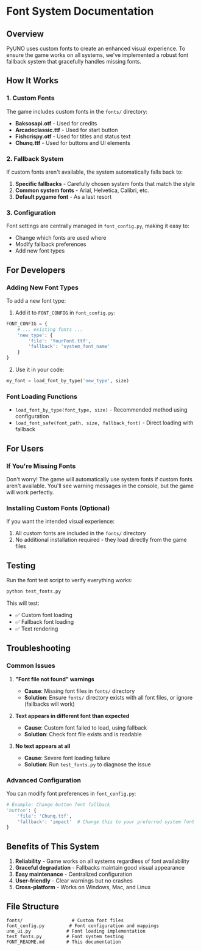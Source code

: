 # Font System Documentation

## Overview

PyUNO uses custom fonts to create an enhanced visual experience. To ensure the game works on all systems, we've implemented a robust font fallback system that gracefully handles missing fonts.

## How It Works

### 1. Custom Fonts
The game includes custom fonts in the `fonts/` directory:
- **Baksosapi.otf** - Used for credits
- **Arcadeclassic.ttf** - Used for start button
- **Fishcrispy.otf** - Used for titles and status text
- **Chunq.ttf** - Used for buttons and UI elements

### 2. Fallback System
If custom fonts aren't available, the system automatically falls back to:
1. **Specific fallbacks** - Carefully chosen system fonts that match the style
2. **Common system fonts** - Arial, Helvetica, Calibri, etc.
3. **Default pygame font** - As a last resort

### 3. Configuration
Font settings are centrally managed in `font_config.py`, making it easy to:
- Change which fonts are used where
- Modify fallback preferences
- Add new font types

## For Developers

### Adding New Font Types
To add a new font type:

1. Add it to `FONT_CONFIG` in `font_config.py`:
```python
FONT_CONFIG = {
    # ... existing fonts ...
    'new_type': {
        'file': 'YourFont.ttf',
        'fallback': 'system_font_name'
    }
}
```

2. Use it in your code:
```python
my_font = load_font_by_type('new_type', size)
```

### Font Loading Functions
- `load_font_by_type(font_type, size)` - Recommended method using configuration
- `load_font_safe(font_path, size, fallback_font)` - Direct loading with fallback

## For Users

### If You're Missing Fonts
Don't worry! The game will automatically use system fonts if custom fonts aren't available. You'll see warning messages in the console, but the game will work perfectly.

### Installing Custom Fonts (Optional)
If you want the intended visual experience:
1. All custom fonts are included in the `fonts/` directory
2. No additional installation required - they load directly from the game files

## Testing

Run the font test script to verify everything works:
```bash
python test_fonts.py
```

This will test:
- ✅ Custom font loading
- ✅ Fallback font loading
- ✅ Text rendering

## Troubleshooting

### Common Issues

1. **"Font file not found" warnings**
   - **Cause**: Missing font files in `fonts/` directory
   - **Solution**: Ensure `fonts/` directory exists with all font files, or ignore (fallbacks will work)

2. **Text appears in different font than expected**
   - **Cause**: Custom font failed to load, using fallback
   - **Solution**: Check font file exists and is readable

3. **No text appears at all**
   - **Cause**: Severe font loading failure
   - **Solution**: Run `test_fonts.py` to diagnose the issue

### Advanced Configuration

You can modify font preferences in `font_config.py`:

```python
# Example: Change button font fallback
'button': {
    'file': 'Chunq.ttf',
    'fallback': 'impact'  # Change this to your preferred system font
}
```

## Benefits of This System

1. **Reliability** - Game works on all systems regardless of font availability
2. **Graceful degradation** - Fallbacks maintain good visual appearance
3. **Easy maintenance** - Centralized configuration
4. **User-friendly** - Clear warnings but no crashes
5. **Cross-platform** - Works on Windows, Mac, and Linux

## File Structure
```
fonts/                  # Custom font files
font_config.py         # Font configuration and mappings
uno_ui.py             # Font loading implementation
test_fonts.py         # Font system testing
FONT_README.md        # This documentation
``` 
